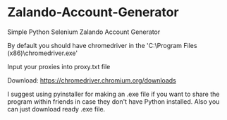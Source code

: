 # Zalando-Account-Generator
Simple Python Selenium Zalando Account Generator

By default you should have chromedriver in the 'C:\Program Files (x86)\chromedriver.exe'

Input your proxies into proxy.txt file

Download:
https://chromedriver.chromium.org/downloads

I suggest using pyinstaller for making an .exe file if you want to share the program within friends in case they don't have Python installed.
Also you can just download ready .exe file.
